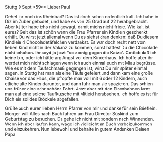  Stuttg 9 Sept <59>*
Lieber Paul

Gehet ihr noch ins Rheinbad? Das ist doch schon ordentlich kalt. Ich habe in Diz im Zuber gebadet, und habe es von 25 Grad auf 22 herabgebracht. Aber kälter habe ichs nicht gewagt, damit michs nicht friere. Wie kalt ist eures? Gelt das ist schön wenn die Frau Pfarrer ein Kindlein geschenkt erhält. Du wirst jetzt allemal wenn Du es siehst dran denken: daß Du diesem Kindlein 4 Chocoladetäfelchen verdankst. Es war doch recht nett vom lieben Kind nicht in der Vakanz zu kommen, sonst hättest Du die Chocolade nicht erhalten. Ihr seyd ja jetzt "so zornig gegen die Katze". Gottlob daß ich keine bin, oder ich hätte arg Angst vor dem Kinderhaus. Ich hoffe aber ihr werdet mich nicht schlagen wenn ich auch einmal euch mit Miau begrüsse. Wie es mit dem Taufschmauß gegangen ist, wirst Du mir später einmal sagen. In Stuttg hat man als eine Täufe gefeiert und dann kam eine große Chaise vor das Haus, die pfropfte man voll mit 6 oder 12 Kindern, auch etliche alte Kinder darunter, und dann fuhr man sie spazieren. Das schien uns früher eine sehr schöne Fahrt. Jetzt aber mit den Eisenbahnen lernt man auf eine solche Taufkutsche mit Mitleid herabsehen. Ich hoffe es ist für Dich ein solides Bröckele abgefallen.

Grüße auch euren lieben Herrn Pfarrer von mir und danke für sein Brieflein. Morgen will Alles nach Buch fahren um Frau Director Süskind zum Geburtstag zu besuchen. Da gehe ich nicht mit sondern nach Winnenden. Wenn ich aber laufen kann, wage ich vielleicht an Buch vorbeizukommen und einzukehren. Nun lebewohl und behalte in gutem Andenken Deinen
 Papa

